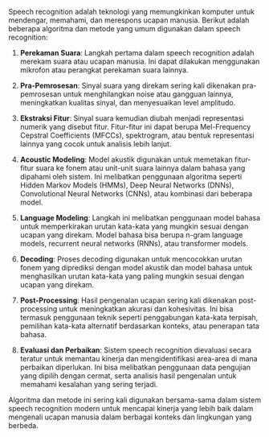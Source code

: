 Speech recognition adalah teknologi yang memungkinkan komputer untuk mendengar, memahami, dan merespons ucapan manusia. Berikut adalah beberapa algoritma dan metode yang umum digunakan dalam speech recognition:

1. **Perekaman Suara**: Langkah pertama dalam speech recognition adalah merekam suara atau ucapan manusia. Ini dapat dilakukan menggunakan mikrofon atau perangkat perekaman suara lainnya.

2. **Pra-Pemrosesan**: Sinyal suara yang direkam sering kali dikenakan pra-pemrosesan untuk menghilangkan noise atau gangguan lainnya, meningkatkan kualitas sinyal, dan menyesuaikan level amplitudo.

3. **Ekstraksi Fitur**: Sinyal suara kemudian diubah menjadi representasi numerik yang disebut fitur. Fitur-fitur ini dapat berupa Mel-Frequency Cepstral Coefficients (MFCCs), spektrogram, atau bentuk representasi lainnya yang cocok untuk analisis lebih lanjut.

4. **Acoustic Modeling**: Model akustik digunakan untuk memetakan fitur-fitur suara ke fonem atau unit-unit suara lainnya dalam bahasa yang dipahami oleh sistem. Ini melibatkan penggunaan algoritma seperti Hidden Markov Models (HMMs), Deep Neural Networks (DNNs), Convolutional Neural Networks (CNNs), atau kombinasi dari beberapa model.

5. **Language Modeling**: Langkah ini melibatkan penggunaan model bahasa untuk memperkirakan urutan kata-kata yang mungkin sesuai dengan ucapan yang direkam. Model bahasa bisa berupa n-gram language models, recurrent neural networks (RNNs), atau transformer models.

6. **Decoding**: Proses decoding digunakan untuk mencocokkan urutan fonem yang diprediksi dengan model akustik dan model bahasa untuk menghasilkan urutan kata-kata yang paling mungkin sesuai dengan ucapan yang direkam.

7. **Post-Processing**: Hasil pengenalan ucapan sering kali dikenakan post-processing untuk meningkatkan akurasi dan kohesivitas. Ini bisa termasuk penggunaan teknik seperti penggabungan kata-kata terpisah, pemilihan kata-kata alternatif berdasarkan konteks, atau penerapan tata bahasa.

8. **Evaluasi dan Perbaikan**: Sistem speech recognition dievaluasi secara teratur untuk memantau kinerja dan mengidentifikasi area-area di mana perbaikan diperlukan. Ini bisa melibatkan penggunaan data pengujian yang dipilih dengan cermat, serta analisis hasil pengenalan untuk memahami kesalahan yang sering terjadi.

Algoritma dan metode ini sering kali digunakan bersama-sama dalam sistem speech recognition modern untuk mencapai kinerja yang lebih baik dalam mengenali ucapan manusia dalam berbagai konteks dan lingkungan yang berbeda.